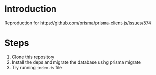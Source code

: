 # Introduction 

Reproduction for https://github.com/prisma/prisma-client-js/issues/574

# Steps

1. Clone this repository
2. Install the deps and migrate the database using prisma migrate
3. Try running `index.ts` file
